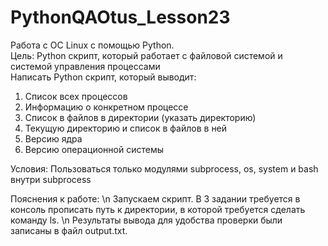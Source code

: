 # PythonQAOtus_Lesson23

Работа с ОС Linux с помощью Python. \
Цель: Python скрипт, который работает с файловой системой и системой управления процессами \
Написать Python скрипт, который выводит:
1. Список всех процессов
2. Информацию о конкретном процессе
3. Список в файлов в директории (указать директорию)
4. Текущую директорию и список в файлов в ней
5. Версию ядра
6. Версию операционной системы

Условия:
Пользоваться только модулями subprocess, os, system и bash внутри subprocess

Пояснения к работе: \n
Запускаем скрипт. В 3 задании требуется в консоль прописать путь к директории, в которой требуется сделать команду ls. \n
Результаты вывода для удобства проверки были записаны в файл output.txt.